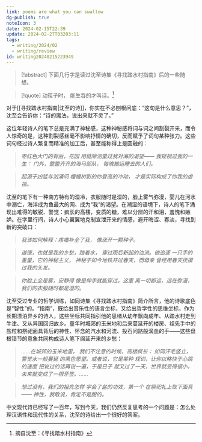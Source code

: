 ```yaml
---
link: poems are what you can swallow
dg-publish: true
noteIcon: 3
date: 2024-02-15T22:39
update: 2024-02-27T03203:11
tags:
  - writing/2024/02
  - writing/review
id: writing20240215223949
---
```

>[!abstract] 下面几行字是读过沈至诗集《寻找踏水村指南》后的一些随想。

>[!quote] 动筷子时，
>能生吞的才叫诗。[^1]

对于[[寻找踏水村指南|沈至的诗]]，你实在不必刨根问底：“这句是什么意思？”，沈至会告诉你：“诗的魔法，说出来就不灵了。”

这位年轻诗人的笔下总是充满了神秘感，这种神秘感将词与词之间割裂开来，而令人惊奇的是，这种割裂感丝毫不影响抒情的确切，反而赋予了词句某种张力。这些词句经过诗人繁复而精准的加工后，甚至能称得上是圆融的：

>*枣红色大门的背后，花园*
>*用缝隙测量过我对海的渴望——*
>*我窥视过我的一生：*
>*门外，整整齐齐的海马部队，*
>*每晚搬运睡去的人们。*

>*起源于凶猛与汹涌间*
>*幢幢树影的你登高的冲动，*
>*才是实际构成了你我的虚指。*

沈至的笔下有一种南方特有的湿冷，衣服随时是湿的，脸上雾气弥漫，婴儿在河水中溺亡，海洋成为鱼最大的网、成为“我”的渴望。在潮湿的语境下，诗人的笔下涌现出难得的敏锐、警觉：疯长的高楼，变质的糖，难以分辨的汗和泪，羞愧和嫉妒。在字里行间，诗人小心翼翼地克制宣泄开来的情感，避开晦涩、寡淡，寻找到新的突破口：

>*我该如何解释：疼痛补全了我，*
>*像涨开一颗种子。*

>*道德，也就是我的乡愁，踏着水，*
>*穿过雨后新起的浊流。他追逐*
>*一只手的重量，它的神秘主义，*
>*神秘于如今地铁开过春天，而母亲*
>*曾经用春天抚摸过我的头发。*

>*你脸上全是雾，安静得*
>*像是伸手就能穿过。这里*
>*离一切都远，远在弥漫，*
>*我们的衣服随时都是湿的。*

沈至受过专业的哲学训练，如同诗集《寻找踏水村指南》简介所言，他的诗歌底色是“智性”的。“指南”，既给出音乐性的语言坐标，又给出哲学性的思维坐标，作为长期漂泊异乡的诗人，这些坐标共同指引他的思绪从幼年飘向成年、从踏水村走到牛津、又从异国回归故乡。童年时城郊的玉米地和后来蔓延开的楼房、祖先手中的盐粒和祭祀面具背后的神性、怀念的汽水和河流、投石问路般滴血的手——这些盘根错节的意象共同构成诗人笔下绵延开来的乡愁：

>*......在城郊的玉米地里，*
>*我们不注意的时候，高楼疯长：*
>*如同汗毛竖立，警觉水一般蔓延*
>*的黑色愿望。或者说，它是某种*
>*规训，让你以略快于心跳的速度*
>*把说过的话再说一遍，于是日子*
>*就又过了一天，世界就变得很小，*
>*未来就变成了一根牙签。......*

>*想过没有，我们的祖先怎样*
>*学会了盐的功效，第一个*
>*在祭祀礼上取下面具——*
>*神性，我敢说，肯定不是甜的。*

中文现代诗已经写了一百年，写到今天，我们仍然反复思考的一个问题是：怎么处理汉语性和现代性的关系，沈至的诗给出一个很好的答案。

[^1]: 摘自沈至：《寻找踏水村指南》